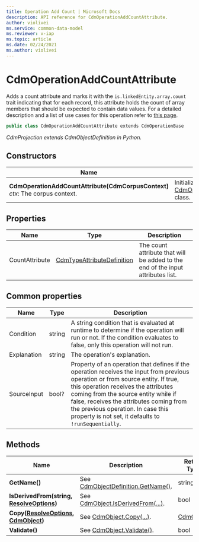 ```yaml
---
title: Operation Add Count | Microsoft Docs
description: API reference for CdmOperationAddCountAttribute.
author: violivei
ms.service: common-data-model
ms.reviewer: v-iap 
ms.topic: article
ms.date: 02/24/2021
ms.author: violivei
---
```


# CdmOperationAddCountAttribute

Adds a count attribute and marks it with the `is.linkedEntity.array.count` trait indicating that for each record, this attribute holds the count of array members that should be expected to contain data values. For a detailed description and a list of use cases for this operation refer to [this page](../../../../sdk/projections/addcountattribute.md).

```csharp
public class CdmOperationAddCountAttribute extends CdmOperationBase
```

*CdmProjection extends CdmObjectDefinition in Python.*

## Constructors

|Name|Description|
|---|---|
|**CdmOperationAddCountAttribute(CdmCorpusContext)**<br/>*ctx*: The corpus context.<br/>|Initializes a new instance of the [CdmOperationAddCountAttribute](addcountattribute.md) class.|

## Properties

|Name|Type|Description|
|---|---|---|
|CountAttribute|[CdmTypeAttributeDefinition](..\typeattribute.md)|The count attribute that will be added to the end of the input attributes list.

## Common properties

|Name|Type|Description|
|---|---|---|
|Condition|string|A string condition that is evaluated at runtime to determine if the operation will run or not. If the condition evaluates to false, only this operation will not run.
|Explanation|string|The operation's explanation.
|SourceInput|bool?|Property of an operation that defines if the operation receives the input from previous operation or from source entity. If true, this operation receives the attributes coming from the source entity while if false, receives the attributes coming from the previous operation. In case this property is not set, it defaults to `!runSequentially`.

## Methods

|Name|Description|Return Type|
|---|---|---|
|**GetName()**|See [CdmObjectDefinition.GetName()](../cdmobjectdefinition.md#methods).|string|
|**IsDerivedFrom(string, [ResolveOptions](../../utilities/resolveoptions.md))**|See  [CdmObject.IsDerivedFrom(...)](../cdmobject.md#methods).|bool|
|**Copy([ResolveOptions](../../utilities/resolveoptions.md), [CdmObject](../cdmobject.md))**|See [CdmObject.Copy(...)](../cdmobject.md#methods).|[CdmObject](../cdmobject.md)|
|**Validate()**|See [CdmObject.Validate()](../cdmobject.md#methods).|bool|
